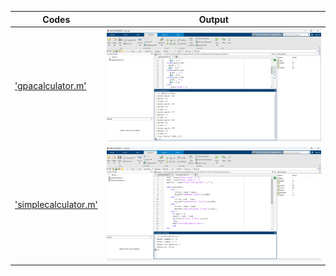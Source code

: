 | Codes | Output |
|-------|--------|
|['gpacalculator.m'](./Codes/gpacalculator.m)|![01.png](./Output/01.png)|
|['simplecalculator.m'](./Codes/simplecalculator.m)|![02.png](./Output/02.png)|
